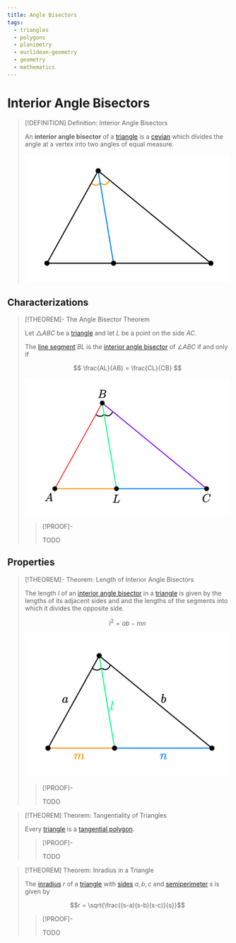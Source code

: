 ```yaml
---
title: Angle Bisectors
tags:
  - triangles
  - polygons
  - planimetry
  - euclidean-geometry
  - geometry
  - mathematics
---
```


# Interior Angle Bisectors

>[!DEFINITION] Definition: Interior Angle Bisectors
>
>An **interior angle bisector** of a [triangle](../Triangles.md) is a [cevian](Cevians.md) which divides the angle at a vertex into two angles of equal measure.
>
>![](res/Interior%20Angle%20Bisector.svg)
>

## Characterizations

>[!THEOREM]- The Angle Bisector Theorem
>
>Let $\triangle ABC$ be a [triangle](../Triangles.md) and let $L$ be a point on the side $AC$.
>
>The [line segment](../../../../Curves/Straight%20Lines/Line%20Segments.md) $BL$ is the [interior angle bisector](Angle%20Bisectors.md#Interior%20Angle%20Bisector) of $\angle ABC$ if and only if
>
>$$
>\frac{AL}{AB} = \frac{CL}{CB}
>$$
>
>![](res/The%20Angle%20Bisector%20Theorem.svg)
>
>>[!PROOF]-
>>
>>TODO
>>
>

## Properties

>[!THEOREM]- Theorem: Length of Interior Angle Bisectors
>
>The length $l$ of an [interior angle bisector](Angle%20Bisectors.md#Interior%20Angle%20Bisector) in a [triangle](../Triangles.md) is given by the lengths of its adjacent sides and and the lengths of the segments into which it divides the opposite side.
>
>$$
>l^2 = ab - mn
>$$
>
>![](res/Length%20of%20Interior%20Angle%20Bisector.svg)
>
>>[!PROOF]-
>>
>>TODO
>>
>

>[!THEOREM] Theorem: Tangentiality of Triangles
>
>Every [triangle](../../Polygons.md) is a [tangential polygon](../../Tangential%20Polygons.md).
>
>>[!PROOF]-
>>
>>TODO
>>
>

>[!THEOREM] Theorem: Inradius in a Triangle
>
>The [inradius](../../Tangential%20Polygons.md) $r$ of a [triangle](../../Polygons.md) with [sides](../../../../index.md) $a,b,c$ and [semiperimeter](../../Polygons.md) $s$ is given by
>
>$$r = \sqrt{\frac{(s-a)(s-b)(s-c)}{s}}$$
>
>>[!PROOF]-
>>
>>TODO
>>
>